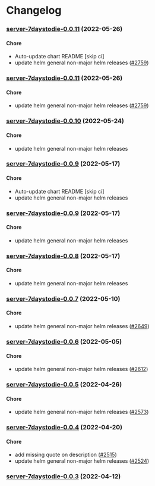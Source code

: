 # Changelog<br>


<a name="server-7daystodie-0.0.11"></a>
### [server-7daystodie-0.0.11](https://github.com/truecharts/apps/compare/server-7daystodie-0.0.10...server-7daystodie-0.0.11) (2022-05-26)

#### Chore

* Auto-update chart README [skip ci]
* update helm general non-major helm releases ([#2759](https://github.com/truecharts/apps/issues/2759))



<a name="server-7daystodie-0.0.11"></a>
### [server-7daystodie-0.0.11](https://github.com/truecharts/apps/compare/server-7daystodie-0.0.10...server-7daystodie-0.0.11) (2022-05-26)

#### Chore

* update helm general non-major helm releases ([#2759](https://github.com/truecharts/apps/issues/2759))



<a name="server-7daystodie-0.0.10"></a>
### [server-7daystodie-0.0.10](https://github.com/truecharts/apps/compare/server-7daystodie-0.0.9...server-7daystodie-0.0.10) (2022-05-24)

#### Chore

* update helm general non-major helm releases



<a name="server-7daystodie-0.0.9"></a>
### [server-7daystodie-0.0.9](https://github.com/truecharts/apps/compare/server-7daystodie-0.0.8...server-7daystodie-0.0.9) (2022-05-17)

#### Chore

* Auto-update chart README [skip ci]
* update helm general non-major helm releases



<a name="server-7daystodie-0.0.9"></a>
### [server-7daystodie-0.0.9](https://github.com/truecharts/apps/compare/server-7daystodie-0.0.8...server-7daystodie-0.0.9) (2022-05-17)

#### Chore

* update helm general non-major helm releases



<a name="server-7daystodie-0.0.8"></a>
### [server-7daystodie-0.0.8](https://github.com/truecharts/apps/compare/server-7daystodie-0.0.7...server-7daystodie-0.0.8) (2022-05-17)

#### Chore

* update helm general non-major helm releases



<a name="server-7daystodie-0.0.7"></a>
### [server-7daystodie-0.0.7](https://github.com/truecharts/apps/compare/server-7daystodie-0.0.6...server-7daystodie-0.0.7) (2022-05-10)

#### Chore

* update helm general non-major helm releases ([#2649](https://github.com/truecharts/apps/issues/2649))



<a name="server-7daystodie-0.0.6"></a>
### [server-7daystodie-0.0.6](https://github.com/truecharts/apps/compare/server-7daystodie-0.0.5...server-7daystodie-0.0.6) (2022-05-05)

#### Chore

* update helm general non-major helm releases ([#2612](https://github.com/truecharts/apps/issues/2612))



<a name="server-7daystodie-0.0.5"></a>
### [server-7daystodie-0.0.5](https://github.com/truecharts/apps/compare/server-7daystodie-0.0.4...server-7daystodie-0.0.5) (2022-04-26)

#### Chore

* update helm general non-major helm releases ([#2573](https://github.com/truecharts/apps/issues/2573))



<a name="server-7daystodie-0.0.4"></a>
### [server-7daystodie-0.0.4](https://github.com/truecharts/apps/compare/server-7daystodie-0.0.3...server-7daystodie-0.0.4) (2022-04-20)

#### Chore

* add missing quote on description ([#2515](https://github.com/truecharts/apps/issues/2515))
* update helm general non-major helm releases ([#2524](https://github.com/truecharts/apps/issues/2524))



<a name="server-7daystodie-0.0.3"></a>
### [server-7daystodie-0.0.3](https://github.com/truecharts/apps/compare/server-7daystodie-0.0.2...server-7daystodie-0.0.3) (2022-04-12)


